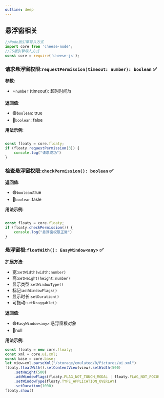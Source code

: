 ```yaml
---
outline: deep
---
```


## 悬浮窗相关

```javascript
//Node版引擎导入方式
import core from 'cheese-node';
//JS版引擎导入方式
const core = require('cheese-js');
```

### 请求悬浮窗权限:`requestPermission(timeout: number): boolean` :white_check_mark:

**参数**:

- ⭐`number` (timeout): 超时时间/s

**返回值**:

- :green_circle:`boolean`: true
- :red_circle:`boolean`: false

**用法示例**:

```javascript

const floaty = core.floaty;
if (floaty.requestPermission(3)) {
    console.log("请求成功")
}

```

### 检查悬浮窗权限:`checkPermission(): boolean` :white_check_mark:

**返回值**:

- :green_circle:`boolean`:true
- :red_circle:`boolean`:fasle

**用法示例**:

```javascript

const floaty = core.floaty;
if (floaty.checkPermission()) {
    console.log("悬浮窗权限正常")
}

```

### 悬浮窗根:`floatWith(): EasyWindow<any>` :white_check_mark:

**扩展方法**:
- 宽:`setWidth(width:number)`
- 高:`setHeight(height:number)`
- 显示类型:`setWindowType()`
- 标记:`addWindowFlags()`
- 显示时长:`setDuration()`
- 可拖动:`setDraggable()`

**返回值**:

- :green_circle:`EasyWindow<any>`:悬浮窗根对象
- :red_circle:null

**用法示例**:

```javascript
const floaty = new core.floaty;
const xml = core.ui.xml;
const base = core.base;
let view=xml.parseXml("/storage/emulated/0/Pictures/ui.xml")
floaty.floatWith().setContentView(view).setWidth(500)
    .setHeight(500)
    .addWindowFlags(floaty.FLAG_NOT_TOUCH_MODAL | floaty.FLAG_NOT_FOCUSABLE)
    .setWindowType(floaty.TYPE_APPLICATION_OVERLAY)
    .setDuration(1000)
floaty.show()
```
